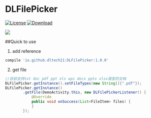 # DLFilePicker
[![License](https://img.shields.io/badge/license-Apache%202-green.svg)](https://www.apache.org/licenses/LICENSE-2.0)
[![Download](https://api.bintray.com/packages/dltech21/maven/DLFilePicker/images/download.svg) ](https://bintray.com/dltech21/maven/DLFilePicker/_latestVersion)


![](https://dltech21.github.io/assets/img/dlfilepicker.gif)

##Quick to use

1. add reference

```groovy
compile 'io.github.dltech21:DLFilePicker:1.0.0'
```

2. get file

```java
//目前支持txt doc pdf ppt xls wps docx pptx xlsx类型的文档
DLFilePicker.getInstance().setFileTypes(new String[]{".pdf"});
DLFilePicker.getInstance()
        .getFile(DemoActivity.this, new DLFilePickerListener() {
            @Override
            public void onSuccess(List<FileItem> files) {
            }
        });
```
